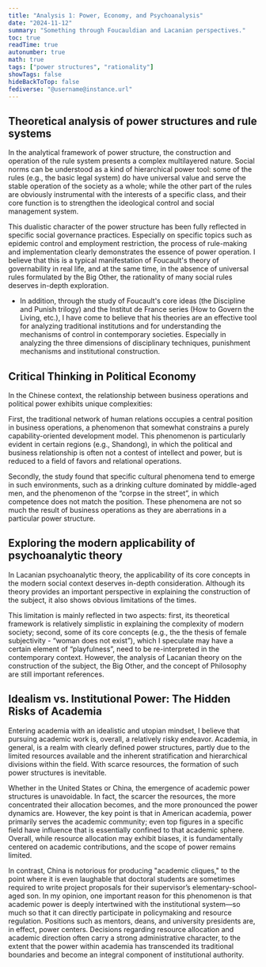 ```yaml
---
title: "Analysis 1: Power, Economy, and Psychoanalysis"
date: "2024-11-12"
summary: "Something through Foucauldian and Lacanian perspectives."
toc: true
readTime: true
autonumber: true
math: true
tags: ["power structures", "rationality"]
showTags: false
hideBackToTop: false
fediverse: "@username@instance.url"
---
```

## Theoretical analysis of power structures and rule systems

In the analytical framework of power structure, the construction and operation of the rule system presents a complex multilayered nature. Social norms can be understood as a kind of hierarchical power tool: some of the rules (e.g., the basic legal system) do have universal value and serve the stable operation of the society as a whole; while the other part of the rules are obviously instrumental with the interests of a specific class, and their core function is to strengthen the ideological control and social management system.

This dualistic character of the power structure has been fully reflected in specific social governance practices. Especially on specific topics such as epidemic control and employment restriction, the process of rule-making and implementation clearly demonstrates the essence of power operation. I believe that this is a typical manifestation of Foucault's theory of governability in real life, and at the same time, in the absence of universal rules formulated by the Big Other, the rationality of many social rules deserves in-depth exploration.

- In addition, through the study of Foucault's core ideas (the Discipline and Punish trilogy) and the Institut de France series (How to Govern the Living, etc.), I have come to believe that his theories are an effective tool for analyzing traditional institutions and for understanding the mechanisms of control in contemporary societies. Especially in analyzing the three dimensions of disciplinary techniques, punishment mechanisms and institutional construction.

## Critical Thinking in Political Economy
In the Chinese context, the relationship between business operations and political power exhibits unique complexities:

First, the traditional network of human relations occupies a central position in business operations, a phenomenon that somewhat constrains a purely capability-oriented development model. This phenomenon is particularly evident in certain regions (e.g., Shandong), in which the political and business relationship is often not a contest of intellect and power, but is reduced to a field of favors and relational operations.

Secondly, the study found that specific cultural phenomena tend to emerge in such environments, such as a drinking culture dominated by middle-aged men, and the phenomenon of the “corpse in the street”, in which competence does not match the position. These phenomena are not so much the result of business operations as they are aberrations in a particular power structure.

## Exploring the modern applicability of psychoanalytic theory

In Lacanian psychoanalytic theory, the applicability of its core concepts in the modern social context deserves in-depth consideration. Although its theory provides an important perspective in explaining the construction of the subject, it also shows obvious limitations of the times.

This limitation is mainly reflected in two aspects: first, its theoretical framework is relatively simplistic in explaining the complexity of modern society; second, some of its core concepts (e.g., the the thesis of female subjectivity - “woman does not exist”), which I speculate may have a certain element of “playfulness”, need to be re-interpreted in the contemporary context. However, the analysis of Lacanian theory on the construction of the subject, the Big Other, and the concept of Philosophy are still important references.

## Idealism vs. Institutional Power: The Hidden Risks of Academia
Entering academia with an idealistic and utopian mindset, I believe that pursuing academic work is, overall, a relatively risky endeavor. Academia, in general, is a realm with clearly defined power structures, partly due to the limited resources available and the inherent stratification and hierarchical divisions within the field. With scarce resources, the formation of such power structures is inevitable.

Whether in the United States or China, the emergence of academic power structures is unavoidable. In fact, the scarcer the resources, the more concentrated their allocation becomes, and the more pronounced the power dynamics are. However, the key point is that in American academia, power primarily serves the academic community; even top figures in a specific field have influence that is essentially confined to that academic sphere. Overall, while resource allocation may exhibit biases, it is fundamentally centered on academic contributions, and the scope of power remains limited.

In contrast, China is notorious for producing "academic cliques," to the point where it is even laughable that doctoral students are sometimes required to write project proposals for their supervisor’s elementary-school-aged son. In my opinion, one important reason for this phenomenon is that academic power is deeply intertwined with the institutional system—so much so that it can directly participate in policymaking and resource regulation. Positions such as mentors, deans, and university presidents are, in effect, power centers. Decisions regarding resource allocation and academic direction often carry a strong administrative character, to the extent that the power within academia has transcended its traditional boundaries and become an integral component of institutional authority.
